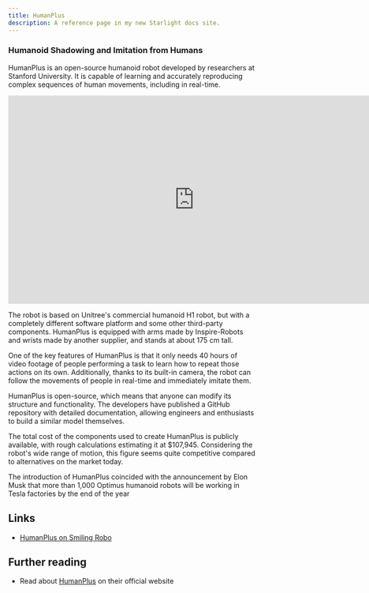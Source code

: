 ```yaml
---
title: HumanPlus
description: A reference page in my new Starlight docs site.
---
```


 ### Humanoid Shadowing and Imitation from Humans

HumanPlus is an open-source humanoid robot developed by researchers at Stanford University. It is capable of learning and accurately reproducing complex sequences of human movements, including in real-time.
<br>
<iframe width="754" height="422" src="https://www.youtube.com/embed/6r4ZxpJjdx8" title="HumanPlus robot learns to wear a Nike skateboard shoe, stand up and walk" frameborder="0" allow="accelerometer; autoplay; clipboard-write; encrypted-media; gyroscope; picture-in-picture; web-share" referrerpolicy="strict-origin-when-cross-origin" allowfullscreen></iframe>

The robot is based on Unitree's commercial humanoid H1 robot, but with a completely different software platform and some other third-party components. HumanPlus is equipped with arms made by Inspire-Robots and wrists made by another supplier, and stands at about 175 cm tall.<br>

One of the key features of HumanPlus is that it only needs 40 hours of video footage of people performing a task to learn how to repeat those actions on its own. Additionally, thanks to its built-in camera, the robot can follow the movements of people in real-time and immediately imitate them.<br>

HumanPlus is open-source, which means that anyone can modify its structure and functionality. The developers have published a GitHub repository with detailed documentation, allowing engineers and enthusiasts to build a similar model themselves.
<br>

The total cost of the components used to create HumanPlus is publicly available, with rough calculations estimating it at $107,945. Considering the robot's wide range of motion, this figure seems quite competitive compared to alternatives on the market today.
<br>

The introduction of HumanPlus coincided with the announcement by Elon Musk that more than 1,000 Optimus humanoid robots will be working in Tesla factories by the end of the year

## Links
- [HumanPlus on Smiling Robo](https://smilingrobo.necrozmalabs.com/projects/cayql8chgedeqqd85bef)


## Further reading

- Read about [HumanPlus](https://humanoid-ai.github.io/) on their official website
